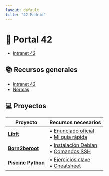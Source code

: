 ```yaml
---
layout: default
title: "42 Madrid"
---
```

# 🚀 Portal 42

- [Intranet 42](https://intra.42.fr)
  
## 📚 Recursos generales
- [Intranet 42](https://intra.42.fr)
- [Normas](https://normas.42.fr)

## 💻 Proyectos

| Proyecto         | Recursos necesarios                          |
|------------------|---------------------------------------------|
| **[Libft](https://github.com/fran-byte/libft)** | • [Enunciado oficial](link1)<br>• [Mi guía rápida](link2) |
| **[Born2beroot](https://github.com/fran-byte/born2beroot)** | • [Instalación Debian](link3)<br>• [Comandos SSH](link4) |
| **[Piscine Python](https://github.com/fran-byte/piscine-python)** | • [Ejercicios clave](link5)<br>• [Cheatsheet](link6) |
